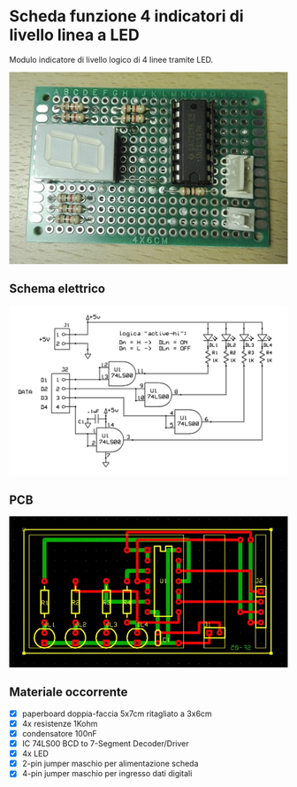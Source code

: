 # Scheda funzione 4 indicatori di livello linea a LED
Modulo indicatore di livello logico di 4 linee tramite LED.

![sf-built](sf-05_built.jpg)


## Schema elettrico
![sf-schematic](sf-05_sch.jpg)


## PCB
![sf-pcb](sf-05_pcb.jpg)


## Materiale occorrente
- [x] paperboard doppia-faccia 5x7cm ritagliato a 3x6cm
- [x] 4x resistenze 1Kohm
- [x] condensatore 100nF
- [x] IC 74LS00 BCD to 7-Segment Decoder/Driver
- [x] 4x LED
- [x] 2-pin jumper maschio per alimentazione scheda
- [x] 4-pin jumper maschio per ingresso dati digitali